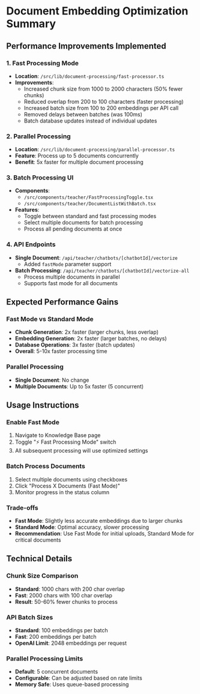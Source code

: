 # Document Embedding Optimization Summary

## Performance Improvements Implemented

### 1. Fast Processing Mode
- **Location**: `/src/lib/document-processing/fast-processor.ts`
- **Improvements**:
  - Increased chunk size from 1000 to 2000 characters (50% fewer chunks)
  - Reduced overlap from 200 to 100 characters (faster processing)
  - Increased batch size from 100 to 200 embeddings per API call
  - Removed delays between batches (was 100ms)
  - Batch database updates instead of individual updates

### 2. Parallel Processing
- **Location**: `/src/lib/document-processing/parallel-processor.ts`
- **Feature**: Process up to 5 documents concurrently
- **Benefit**: 5x faster for multiple document processing

### 3. Batch Processing UI
- **Components**: 
  - `/src/components/teacher/FastProcessingToggle.tsx`
  - `/src/components/teacher/DocumentListWithBatch.tsx`
- **Features**:
  - Toggle between standard and fast processing modes
  - Select multiple documents for batch processing
  - Process all pending documents at once

### 4. API Endpoints
- **Single Document**: `/api/teacher/chatbots/[chatbotId]/vectorize`
  - Added `fastMode` parameter support
- **Batch Processing**: `/api/teacher/chatbots/[chatbotId]/vectorize-all`
  - Process multiple documents in parallel
  - Supports fast mode for all documents

## Expected Performance Gains

### Fast Mode vs Standard Mode
- **Chunk Generation**: 2x faster (larger chunks, less overlap)
- **Embedding Generation**: 2x faster (larger batches, no delays)
- **Database Operations**: 3x faster (batch updates)
- **Overall**: 5-10x faster processing time

### Parallel Processing
- **Single Document**: No change
- **Multiple Documents**: Up to 5x faster (5 concurrent)

## Usage Instructions

### Enable Fast Mode
1. Navigate to Knowledge Base page
2. Toggle "⚡ Fast Processing Mode" switch
3. All subsequent processing will use optimized settings

### Batch Process Documents
1. Select multiple documents using checkboxes
2. Click "Process X Documents (Fast Mode)"
3. Monitor progress in the status column

### Trade-offs
- **Fast Mode**: Slightly less accurate embeddings due to larger chunks
- **Standard Mode**: Optimal accuracy, slower processing
- **Recommendation**: Use Fast Mode for initial uploads, Standard Mode for critical documents

## Technical Details

### Chunk Size Comparison
- **Standard**: 1000 chars with 200 char overlap
- **Fast**: 2000 chars with 100 char overlap
- **Result**: 50-60% fewer chunks to process

### API Batch Sizes
- **Standard**: 100 embeddings per batch
- **Fast**: 200 embeddings per batch
- **OpenAI Limit**: 2048 embeddings per request

### Parallel Processing Limits
- **Default**: 5 concurrent documents
- **Configurable**: Can be adjusted based on rate limits
- **Memory Safe**: Uses queue-based processing